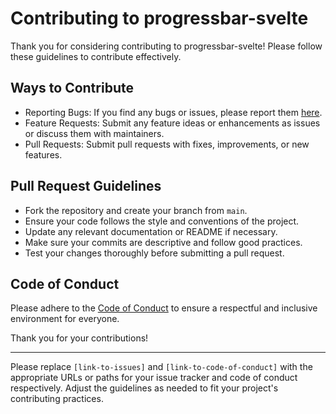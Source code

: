 # Contributing to progressbar-svelte

Thank you for considering contributing to progressbar-svelte! Please follow these guidelines to contribute effectively.

## Ways to Contribute

- Reporting Bugs: If you find any bugs or issues, please report them [here](link-to-issues).
- Feature Requests: Submit any feature ideas or enhancements as issues or discuss them with maintainers.
- Pull Requests: Submit pull requests with fixes, improvements, or new features.

## Pull Request Guidelines

- Fork the repository and create your branch from `main`.
- Ensure your code follows the style and conventions of the project.
- Update any relevant documentation or README if necessary.
- Make sure your commits are descriptive and follow good practices.
- Test your changes thoroughly before submitting a pull request.

## Code of Conduct

Please adhere to the [Code of Conduct](link-to-code-of-conduct) to ensure a respectful and inclusive environment for everyone.

Thank you for your contributions!

---

Please replace `[link-to-issues]` and `[link-to-code-of-conduct]` with the appropriate URLs or paths for your issue tracker and code of conduct respectively. Adjust the guidelines as needed to fit your project's contributing practices.
